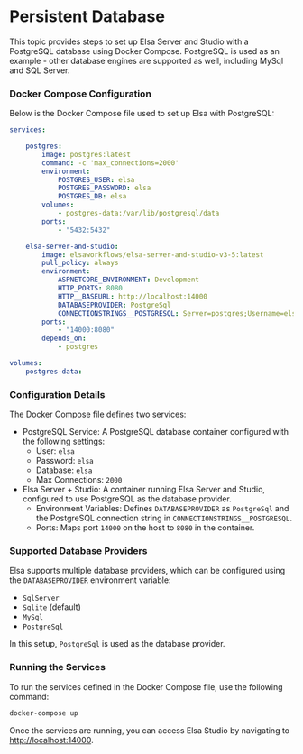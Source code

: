 # Persistent Database

This topic provides steps to set up Elsa Server and Studio with a PostgreSQL database using Docker Compose. PostgreSQL is used as an example - other database engines are supported as well, including MySql and SQL Server.

### Docker Compose Configuration﻿ <a href="#docker-compose-setup" id="docker-compose-setup"></a>

Below is the Docker Compose file used to set up Elsa with PostgreSQL:

```yaml
services:

    postgres:
        image: postgres:latest
        command: -c 'max_connections=2000'
        environment:
            POSTGRES_USER: elsa
            POSTGRES_PASSWORD: elsa
            POSTGRES_DB: elsa
        volumes:
            - postgres-data:/var/lib/postgresql/data
        ports:
            - "5432:5432"

    elsa-server-and-studio:
        image: elsaworkflows/elsa-server-and-studio-v3-5:latest
        pull_policy: always
        environment:
            ASPNETCORE_ENVIRONMENT: Development
            HTTP_PORTS: 8080
            HTTP__BASEURL: http://localhost:14000
            DATABASEPROVIDER: PostgreSql
            CONNECTIONSTRINGS__POSTGRESQL: Server=postgres;Username=elsa;Database=elsa;Port=5432;Password=elsa;SSLMode=Prefer;MaxPoolSize=2000;Timeout=60
        ports:
            - "14000:8080"
        depends_on:
            - postgres

volumes:
    postgres-data:
```

### Configuration Details﻿ <a href="#configuration-details" id="configuration-details"></a>

The Docker Compose file defines two services:

* PostgreSQL Service: A PostgreSQL database container configured with the following settings:
  * User: `elsa`
  * Password: `elsa`
  * Database: `elsa`
  * Max Connections: `2000`
* Elsa Server + Studio: A container running Elsa Server and Studio, configured to use PostgreSQL as the database provider.
  * Environment Variables: Defines `DATABASEPROVIDER` as `PostgreSql` and the PostgreSQL connection string in `CONNECTIONSTRINGS__POSTGRESQL`.
  * Ports: Maps port `14000` on the host to `8080` in the container.

### Supported Database Providers﻿ <a href="#supported-db-providers" id="supported-db-providers"></a>

Elsa supports multiple database providers, which can be configured using the `DATABASEPROVIDER` environment variable:

* `SqlServer`
* `Sqlite` (default)
* `MySql`
* `PostgreSql`

In this setup, `PostgreSql` is used as the database provider.

### Running the Services﻿ <a href="#running-services" id="running-services"></a>

To run the services defined in the Docker Compose file, use the following command:

```bash
docker-compose up
```

Once the services are running, you can access Elsa Studio by navigating to [http://localhost:14000](http://localhost:14000/).
